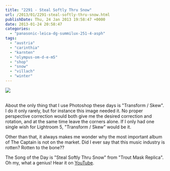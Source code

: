 ```yaml
---
title: "2291 - Steal Softly Thru Snow"
url: /2013/01/2291-steal-softly-thru-snow.html
publishDate: Thu, 24 Jan 2013 19:58:47 +0000
date: 2013-01-24 20:58:47
categories: 
  - "panasonic-leica-dg-summilux-251-4-asph"
tags: 
  - "austria"
  - "carinthia"
  - "karnten"
  - "olympus-om-d-e-m5"
  - "shop"
  - "snow"
  - "villach"
  - "winter"
---
```

<div class="container">
<div class="center"><a target="_blank" href="https://d25zfm9zpd7gm5.cloudfront.net/1200x1200/2013/20130124_180832-Edit_lr_plain.jpg"><img src="https://d25zfm9zpd7gm5.cloudfront.net/0600x0600/2013/20130124_180832-Edit_lr_plain.jpg" /></a></div>
</div>
<br />

About the only thing that I use Photoshop these days is "Transform / Skew". I do it only rarely, but for instance this image needed it. No proper perspective correction would both give me the desired correction and rotation, and at the same time leave the corners alone. If I only had one single wish for Lightroom 5, "Transform / Skew" would be it.

 Other than that, it always makes me wonder why the most important album of The Captain is not on the market. Did I ever say that this music industry is rotten? Rotten to the bone??

The Song of the Day is "Steal Softly Thru Snow" from "Trout Mask Replica". Oh my, what a genius! Hear it on <a href="http://www.youtube.com/watch?v=cO31kcwnvIU" target="_blank">YouTube</a>. 

